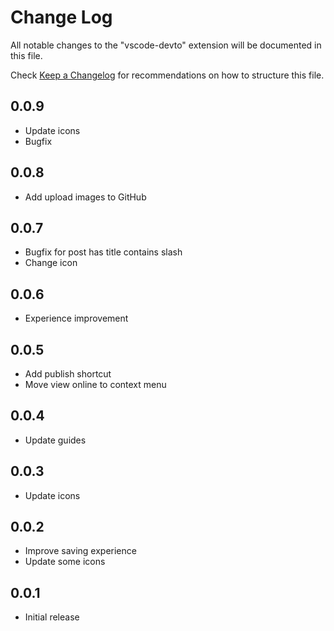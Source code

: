 # Change Log

All notable changes to the "vscode-devto" extension will be documented in this file.

Check [Keep a Changelog](http://keepachangelog.com/) for recommendations on how to structure this file.

## 0.0.9

- Update icons
- Bugfix

## 0.0.8

- Add upload images to GitHub

## 0.0.7

- Bugfix for post has title contains slash
- Change icon

## 0.0.6

- Experience improvement

## 0.0.5

- Add publish shortcut
- Move view online to context menu

## 0.0.4

- Update guides

## 0.0.3

- Update icons

## 0.0.2

- Improve saving experience
- Update some icons

## 0.0.1

- Initial release